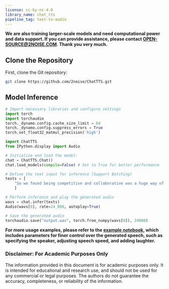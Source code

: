 ```yaml
---
license: cc-by-nc-4.0
library_name: chat_tts
pipeline_tag: text-to-audio
---
```



**We are also training larger-scale models and need computational power and data support. If you can provide assistance, please contact OPEN-SOURCE@2NOISE.COM. Thank you very much.**

## Clone the Repository
First, clone the Git repository:
```bash
git clone https://github.com/2noise/ChatTTS.git
```

## Model Inference


```python
# Import necessary libraries and configure settings
import torch
import torchaudio
torch._dynamo.config.cache_size_limit = 64
torch._dynamo.config.suppress_errors = True
torch.set_float32_matmul_precision('high')

import ChatTTS
from IPython.display import Audio

# Initialize and load the model: 
chat = ChatTTS.Chat()
chat.load_models(compile=False) # Set to True for better performance

# Define the text input for inference (Support Batching)
texts = [
    "So we found being competitive and collaborative was a huge way of staying motivated towards our goals, so one person to call when you fall off, one person who gets you back on then one person to actually do the activity with.",
    ]

# Perform inference and play the generated audio
wavs = chat.infer(texts)
Audio(wavs[0], rate=24_000, autoplay=True)

# Save the generated audio 
torchaudio.save("output.wav", torch.from_numpy(wavs[0]), 24000)
```
**For more usage examples, please refer to the [example notebook](https://github.com/2noise/ChatTTS/blob/main/example.ipynb), which includes parameters for finer control over the generated speech, such as specifying the speaker, adjusting speech speed, and adding laughter.**






### Disclaimer: For Academic Purposes Only

The information provided in this document is for academic purposes only. It is intended for educational and research use, and should not be used for any commercial or legal purposes. The authors do not guarantee the accuracy, completeness, or reliability of the information.